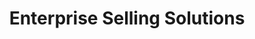 ---
title: "Enterprise Selling Solutions"
url: /jacksonville/enterprise-selling-solutions/
shop: Computer
---